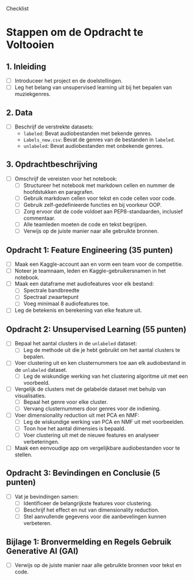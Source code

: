 Checklist

# Stappen om de Opdracht te Voltooien

## 1. Inleiding
- [ ] Introduceer het project en de doelstellingen.
- [ ] Leg het belang van unsupervised learning uit bij het bepalen van muziekgenres.

## 2. Data
- [ ] Beschrijf de verstrekte datasets:
    - `labeled`: Bevat audiobestanden met bekende genres.
    - `Labels_new.csv`: Bevat de genres van de bestanden in `labeled`.
    - `unlabeled`: Bevat audiobestanden met onbekende genres.

## 3. Opdrachtbeschrijving
- [ ] Omschrijf de vereisten voor het notebook:
    - [ ] Structureer het notebook met markdown cellen en nummer de hoofdstukken en paragrafen.
    - [ ] Gebruik markdown cellen voor tekst en code cellen voor code.
    - [ ] Gebruik zelf-gedefinieerde functies en bij voorkeur OOP.
    - [ ] Zorg ervoor dat de code voldoet aan PEP8-standaarden, inclusief commentaar.
    - [ ] Alle teamleden moeten de code en tekst begrijpen.
    - [ ] Verwijs op de juiste manier naar alle gebruikte bronnen.

## Opdracht 1: Feature Engineering (35 punten)
- [ ] Maak een Kaggle-account aan en vorm een team voor de competitie.
- [ ] Noteer je teamnaam, leden en Kaggle-gebruikersnamen in het notebook.
- [ ] Maak een dataframe met audiofeatures voor elk bestand:
    - [ ] Spectrale bandbreedte
    - [ ] Spectraal zwaartepunt
    - [ ] Voeg minimaal 8 audiofeatures toe.
- [ ] Leg de betekenis en berekening van elke feature uit.

## Opdracht 2: Unsupervised Learning (55 punten)
- [ ] Bepaal het aantal clusters in de `unlabeled` dataset:
    - [ ] Leg de methode uit die je hebt gebruikt om het aantal clusters te bepalen.
- [ ] Voer clustering uit en ken clusternummers toe aan elk audiobestand in de `unlabeled` dataset.
    - [ ] Leg de wiskundige werking van het clustering algoritme uit met een voorbeeld.
- [ ] Vergelijk de clusters met de gelabelde dataset met behulp van visualisaties.
    - [ ] Bepaal het genre voor elke cluster.
    - [ ] Vervang clusternummers door genres voor de indiening.
- [ ] Voer dimensionality reduction uit met PCA en NMF:
    - [ ] Leg de wiskundige werking van PCA en NMF uit met voorbeelden.
    - [ ] Toon hoe het aantal dimensies is bepaald.
    - [ ] Voer clustering uit met de nieuwe features en analyseer verbeteringen.
- [ ] Maak een eenvoudige app om vergelijkbare audiobestanden voor te stellen.

## Opdracht 3: Bevindingen en Conclusie (5 punten)
- [ ] Vat je bevindingen samen:
    - [ ] Identificeer de belangrijkste features voor clustering.
    - [ ] Beschrijf het effect en nut van dimensionality reduction.
    - [ ] Stel aanvullende gegevens voor die aanbevelingen kunnen verbeteren.

## Bijlage 1: Bronvermelding en Regels Gebruik Generative AI (GAI)
- [ ] Verwijs op de juiste manier naar alle gebruikte bronnen voor tekst en code.